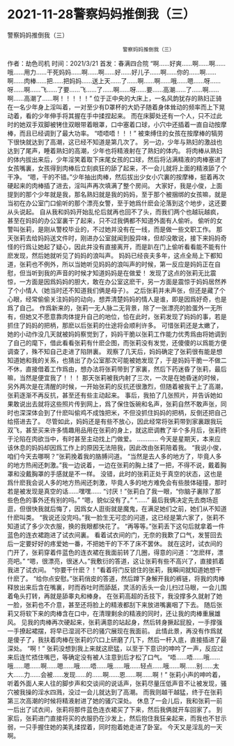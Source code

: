 # 2021-11-28警察妈妈推倒我（三）



警察妈妈推倒我（三）



                                         警察妈妈推倒我（三）
 作者：劫色司机 时间：2021/3/21 首发：春满四合院
 “啊……好爽……啊……啊……哦……用力……干死妈妈……啊……啊……好……好儿子……啊……你的……啊……啊……肉棒……把……把妈妈……送上天……了……啊……啊……哦……嗯……呀……呀……啊……飞……了要……飞……了……啊……呀……要……高潮……了……啊……啊……高潮了……啊！！！！！” 位于正中央的大床上，一名风韵犹存的熟妇正骑在一名少年身上淫叫着，一对至少有D罩杯的大奶子随着身体耸动的频率而上下晃动着，看的少年伸手将其握在手中揉捏起来。 而在床脚处还有一个人，只不过此时的她双手双脚被铐住双眼带着眼罩，口中塞着口球，小穴中还插着一直自动按摩棒，而且已经调到了最大功率。 “唔唔唔！！！” 被束缚住的女孩在按摩棒的犒劳下很快就达到了高潮，这已经不知道是第几次了。 另一边，少年与熟妇的激战也达到了尾声，睡着熟妇的高潮，少年也将精液射在了熟妇的体内。 将肉棒从熟妇的体内拔出来后，少年淫笑着取下床尾女孩的口球，然后将沾满精液的肉棒塞进了女孩嘴裏，女孩得到肉棒后立刻疯狂的舔了起来，不一会儿就将上面的精液舔了个干净。 “嗯，干的不错。”少年抽出肉棒，然后拔出少女小穴裏的按摩棒，挺着再次硬起来的肉棒插了进去，淫叫声再次填满了整个房间。 大家好，我是小俊，上面提到的那个少年就是我，那名熟妇就是我的妈妈，至于那个被捆绑的女孩嘛，就是当初在办公室门口偷听的那个漂亮女警，至于她爲什麽会沦落到这个地步，这还要从头说起。 自从我和妈妈开始乱伦后就再也回不了头，而我们两个也越玩越疯，甚至在妈妈的办公室裏干了起来，只不过我俩都不知道外面有人偷听。 偷听的女警叫张莉，是刚从警校毕业的，不过她并没有在一线，而是做一些文职工作。 那天张莉去给妈妈送文件时，刚进办公室就闻到股异味，但却没敢说，接下来妈妈奇怪的行爲让她起了疑心，因此并没有直接离开，而是趴在门上偷听看看能不能有什麽发现，然后她就听见了妈妈的浪叫声。 妈妈已经丧夫多年，这点全局上下都知道，张莉也不例外，所以当她听见妈妈的浪叫声的时候，第一反应是妈妈正在自慰，但当听到我的声音的时候才知道妈妈是在做爱！ 发现了这点的张莉无比震惊，一方面是因爲妈妈的胆大，敢在办公室这麽干，另一方面是震惊于妈妈居然养了个小情人（她当时还不知道我们俩是母子）。 之后张莉并未声张，但还是藏了个心眼，经常偷偷关注妈妈的动向，想弄清楚妈妈的情人是谁，即是因爲好奇，也是爲了自己。 作爲新来的，张莉一无人脉二无背景，除了一张漂亮的脸蛋外一无所有，但她又不愿意靠肉体提升自己的地位，恰在此时，张莉发现了妈妈的事，若是抓住了妈妈的把柄，那麽以后张莉的仕途将会顺利许多。 可惜张莉还是太嫩了，她的小动作没几天就被妈妈察觉到了，妈妈干脆以张莉工作能力优秀爲由将她调到了自己的麾下，借此看看张莉有什麽企图，而张莉没有发觉，还傻傻的以爲能方便调查了，殊不知自己走进了陷阱裏。 观察了几天后，妈妈确定了张莉很有能是想知道她和我的关系，也猜出了办公室那次可能被她发现了，于是妈妈干脆一不做二不休，直接借着工作爲由，想办法将张莉带到了家裏，然后下药迷昏了张莉，最后嘛，当然是便宜我了！！！ 那天张莉被我内射了三次，一次是在她昏迷的时候，另外两次是在清醒的时候，一开始张莉的反抗还很激烈，但随着被我干上了高潮，张莉逐渐不再反抗，甚至还有些主动起来。 事后，我拍了几张照片，并告诉她如果敢说出去就将这些照片传到网上，爲了保住饭碗和名声，张莉自然不敢声张，同时也深深体会到了什麽叫偷鸡不成蚀把米，不但没抓住妈妈的把柄，反倒还把自己给搭进去了。 尽管如此，妈妈还是有些不放心，因此经常将张莉带到家裏跟我玩双飞，甚至买来许多情趣用品用在张莉的身上，就这麽调教了半个多月后，张莉终于沦陷在肉欲当中，有时甚至主动找上门做爱。 ………… 今天是星期天，本来应该休息的妈妈却因爲工作上的原因无法陪我，因此改由张莉陪着我。 “我说小俊，咱们今天去哪啊？”张莉挽着我的胳膊问道。 “当然是去人多的地方了，毕竟人多的地方热闹还刺激。”我一边说着，一边在张莉的胸上揉了一把，不得不说，戴着胸罩和没戴胸罩的手感就是不一样。 没错，此时的张莉正处于真空的状态，这也是爲什麽我会说人多的地方热闹还刺激，毕竟人多的地方难免会有些肢体碰撞，那时若是被发现是真空的话……嘿嘿…… “讨厌！”张莉白了我一眼，“你脑子裏除了那些色色的事外还有别的吗。” “嗯，貌似没有了。” “……” 最后我俩决定先去商场逛逛，但很快我就后悔了，因爲女人逛街就是魔鬼，在满足她们之前，她们从不知道什麽叫类。 “我说还没完吗。”我一脸生无可恋的问道，这已经是第六家了，张莉不知道试了多少次衣服，换的我眼都快花了。 “再等等。”张莉丢下这句后就拿着一件蓝色的连衣裙跑进了试衣间裏。 看着试衣间的门，无奈的我歎了口气，发誓回去后一定要好好的疼爱她一番，不把她干的下不了床不罢休。 就在这时，试衣间的门开了，张莉穿着件蓝色的连衣裙在我面前转了几圈，得意的问道：“怎麽样，漂亮吧。” “嗯，很漂亮，很迷人。”我敷衍的答道，这让张莉有些不高兴了，直接抓着我进了试衣间。 “你要干什麽？！”看着将门反锁住的张莉，我瞬间就知道她想干什麽了。 “给你点安慰。”张莉俏皮的答道，然后蹲下身解开我的裤链，将我的肉棒释放出来后含在嘴裏，时而吞吐时而舔舐，灵活的舌头一会儿扫过马眼，一会儿围着龟头打转，再就是舔睾丸和棒身。 在张莉高超的舌技下，我没撑多久就射了她一脸，张莉也不介意，甚至还将脸上的精液都刮下来放进嘴裏咽了下去。 随后张莉又将软下来的肉棒含在口中，在清理剩余的精液的同时，还让我的肉棒重展雄风。 见我的肉棒再次硬起来，张莉满意的站起身，然后转身撅起屁股，一手撑强一手撩起裙摆，将早已湿润不已的骚穴展现在我面前。 此情此景，再没有作爲就是傻子了，我扶着肉棒在张莉的穴口上研磨了几下，然后一杆入底，直接插进了最深处。 “啊！” 张莉没想到我上来就这麽猛，以至于下意识的呻吟了一声，反应过来后连忙捂住嘴巴，等确定没有被人注意到后才松了口气。 “唔……唔……哦……哦……嗯……啊……嗯……哦……唔……哦……哦……轻点……哦……啊……别……太大……力……会被……发现……的……啊……恩……啊……啊！” 张莉小声的呻吟着，听着外面人来人往的脚步声和交谈间的说话声，张莉尽量压低声音不让被发现，骚穴被我操的淫水四溅，没过一会儿就达到了高潮。 而我则越干越猛，终于在张莉第三次高潮的时候将精液射进了她的骚穴深处。 休息了一会儿后，我和张莉一前一后出了试衣间，张莉将那件蓝色连衣裙买了下来，然后我俩就开车回家了。 到家后，张莉进门直接将买的衣服扔在沙发上，然后抱住我狂亲起来，而我也不甘示弱，一只手握住她的美乳揉捏着，同时抱着她走进了卧室。 今天又是淫乱的一天啊。
            

